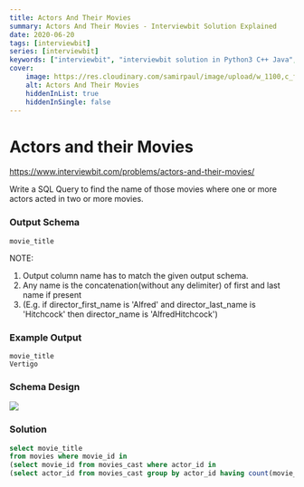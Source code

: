 ```yaml
---
title: Actors And Their Movies
summary: Actors And Their Movies - Interviewbit Solution Explained
date: 2020-06-20
tags: [interviewbit]
series: [interviewbit]
keywords: ["interviewbit", "interviewbit solution in Python3 C++ Java", "Actors And Their Movies Solution Explained"]
cover:
    image: https://res.cloudinary.com/samirpaul/image/upload/w_1100,c_fit,co_rgb:FFFFFF,l_text:Arial_75_bold:Actors And Their Movies - Solution Explained/problem-solving.webp
    alt: Actors And Their Movies
    hiddenInList: true
    hiddenInSingle: false
---
```


# Actors and their Movies

https://www.interviewbit.com/problems/actors-and-their-movies/

Write a SQL Query to find the name of those movies where one or more actors acted in two or more movies.

### Output Schema

```
movie_title
```

NOTE:

1. Output column name has to match the given output schema.
2. Any name is the concatenation(without any delimiter) of first and last name if present
3. (E.g. if director_first_name is 'Alfred' and director_last_name is 'Hitchcock' then director_name is 'AlfredHitchcock')

### Example Output

```
movie_title
Vertigo
```

### Schema Design

![](https://s3-us-west-2.amazonaws.com/ib-assessment-tests/problem_images/sql_course.jpg)

### Solution
```sql
select movie_title
from movies where movie_id in
(select movie_id from movies_cast where actor_id in
(select actor_id from movies_cast group by actor_id having count(movie_id)>=2));
```
